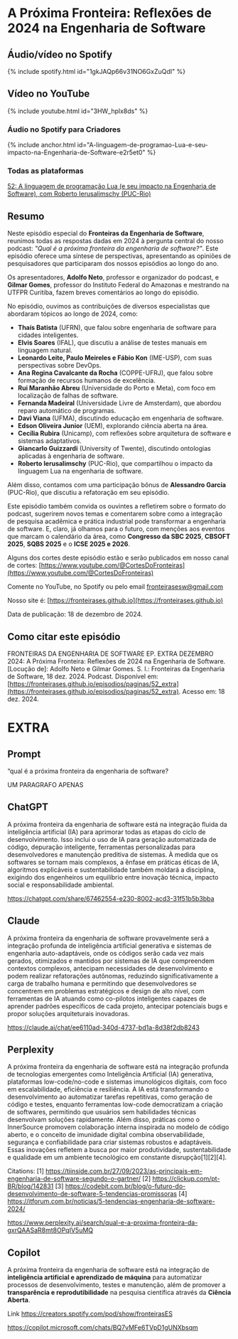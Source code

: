 # A Próxima Fronteira: Reflexões de 2024 na Engenharia de Software

## Áudio/vídeo no Spotify


{% include spotify.html id="1gkJAQp66v31NO6GxZuQdI" %} 

## Vídeo no YouTube

{% include youtube.html id="3HW_hplx8ds" %}  

### Áudio no Spotify para Criadores


{% include anchor.html id="A-linguagem-de-programao-Lua-e-seu-impacto-na-Engenharia-de-Software-e2r5et0" %}


### Todas as plataformas


[52: A linguagem de programação Lua (e seu impacto na Engenharia de Software), com Roberto Ierusalimschy (PUC-Rio)](https://creators.spotify.com/pod/show/fronteirases/episodes/A-linguagem-de-programao-Lua-e-seu-impacto-na-Engenharia-de-Software-e2r5et0)



## Resumo


Neste episódio especial do **Fronteiras da Engenharia de Software**, reunimos todas as respostas dadas em 2024 à pergunta central do nosso podcast: *"Qual é a próxima fronteira da engenharia de software?"*. Este episódio oferece uma síntese de perspectivas, apresentando as opiniões de pesquisadores que participaram dos nossos episódios ao longo do ano.

Os apresentadores, **Adolfo Neto**, professor e organizador do podcast, e **Gilmar Gomes**, professor do Instituto Federal do Amazonas e mestrando na UTFPR Curitiba, fazem breves comentários ao longo do episódio.

No episódio, ouvimos as contribuições de diversos especialistas que abordaram tópicos ao longo de 2024, como:

- **Thaís Batista** (UFRN), que falou sobre engenharia de software para cidades inteligentes.  
- **Elvis Soares** (IFAL), que discutiu a análise de testes manuais em linguagem natural.  
- **Leonardo Leite, Paulo Meireles e Fábio Kon** (IME-USP), com suas perspectivas sobre DevOps.  
- **Ana Regina Cavalcante da Rocha** (COPPE-UFRJ), que falou sobre formação de recursos humanos de excelência.  
- **Rui Maranhão Abreu** (Universidade do Porto e Meta), com foco em localização de falhas de software.  
- **Fernanda Madeiral** (Universidade Livre de Amsterdam), que abordou reparo automático de programas.  
- **Davi Viana** (UFMA), discutindo educação em engenharia de software.  
- **Edson Oliveira Junior** (UEM), explorando ciência aberta na área.  
- **Cecília Rubira** (Unicamp), com reflexões sobre arquitetura de software e sistemas adaptativos.  
- **Giancarlo Guizzardi** (University of Twente), discutindo ontologias aplicadas à engenharia de software.  
- **Roberto Ierusalimschy** (PUC-Rio), que compartilhou o impacto da linguagem Lua na engenharia de software.

Além disso, contamos com uma participação bônus de **Alessandro Garcia** (PUC-Rio), que discutiu a refatoração em seu episódio.

Este episódio também convida os ouvintes a refletirem sobre o formato do podcast, sugerirem novos temas e comentarem sobre como a integração de pesquisa acadêmica e prática industrial pode transformar a engenharia de software. E, claro, já olhamos para o futuro, com menções aos eventos que marcam o calendário da área, como **Congresso da SBC 2025**, **CBSOFT 2025**, **SQBS 2025** e o **ICSE 2025 e 2026**.

Alguns dos cortes deste episódio estão e serão publicados em nosso canal de cortes: [https://www.youtube.com/@CortesDoFronteiras](https://www.youtube.com/@CortesDoFronteiras) 

Comente no YouTube, no Spotify ou pelo email ⁠fronteirasesw@gmail.com⁠

Nosso site é: ⁠⁠⁠⁠⁠[https://fronteirases.github.io⁠](https://fronteirases.github.io⁠)  ⁠

Data de publicação: 18 de dezembro de 2024.

## Como citar este episódio

FRONTEIRAS DA ENGENHARIA DE SOFTWARE EP. EXTRA DEZEMBRO 2024:  A Próxima Fronteira: Reflexões de 2024 na Engenharia de Software. \[Locução de\]: Adolfo Neto e Gilmar Gomes. S. l.: Fronteiras da Engenharia de Software, 18 dez. 2024\. Podcast. Disponível em: ⁠⁠⁠[⁠https://fronteirases.github.io/episodios/paginas/52_extra⁠](https://fronteirases.github.io/episodios/paginas/52_extra). ⁠Acesso em: 18 dez. 2024\.


# EXTRA

## Prompt

“qual é a próxima fronteira da engenharia de software?

UM PARAGRAFO APENAS

## ChatGPT

A próxima fronteira da engenharia de software está na integração fluida da inteligência artificial (IA) para aprimorar todas as etapas do ciclo de desenvolvimento. Isso inclui o uso de IA para geração automatizada de código, depuração inteligente, ferramentas personalizadas para desenvolvedores e manutenção preditiva de sistemas. À medida que os softwares se tornam mais complexos, a ênfase em práticas éticas de IA, algoritmos explicáveis e sustentabilidade também moldará a disciplina, exigindo dos engenheiros um equilíbrio entre inovação técnica, impacto social e responsabilidade ambiental.

https://chatgpt.com/share/67462554-e230-8002-acd3-31f51b5b3bba

## Claude

A próxima fronteira da engenharia de software provavelmente será a integração profunda de inteligência artificial generativa e sistemas de engenharia auto-adaptáveis, onde os códigos serão cada vez mais gerados, otimizados e mantidos por sistemas de IA que compreendem contextos complexos, antecipam necessidades de desenvolvimento e podem realizar refatorações autônomas, reduzindo significativamente a carga de trabalho humana e permitindo que desenvolvedores se concentrem em problemas estratégicos e design de alto nível, com ferramentas de IA atuando como co-pilotos inteligentes capazes de aprender padrões específicos de cada projeto, antecipar potenciais bugs e propor soluções arquiteturais inovadoras.

https://claude.ai/chat/ee6110ad-340d-4737-bd1a-8d38f2db8243

## Perplexity


A próxima fronteira da engenharia de software está na integração profunda de tecnologias emergentes como Inteligência Artificial (IA) generativa, plataformas low-code/no-code e sistemas imunológicos digitais, com foco em escalabilidade, eficiência e resiliência. A IA está transformando o desenvolvimento ao automatizar tarefas repetitivas, como geração de código e testes, enquanto ferramentas low-code democratizam a criação de softwares, permitindo que usuários sem habilidades técnicas desenvolvam soluções rapidamente. Além disso, práticas como o InnerSource promovem colaboração interna inspirada no modelo de código aberto, e o conceito de imunidade digital combina observabilidade, segurança e confiabilidade para criar sistemas robustos e adaptáveis. Essas inovações refletem a busca por maior produtividade, sustentabilidade e qualidade em um ambiente tecnológico em constante disrupção[1][2][4].

Citations:
[1] https://tiinside.com.br/27/09/2023/as-principais-em-engenharia-de-software-segundo-o-gartner/
[2] https://clickup.com/pt-BR/blog/142831
[3] https://codebit.com.br/blog/o-futuro-do-desenvolvimento-de-software-5-tendencias-promissoras
[4] https://itforum.com.br/noticias/5-tendencias-engenharia-de-software-2024/


https://www.perplexity.ai/search/qual-e-a-proxima-fronteira-da-gxrQAASaR8mt8OPqIV5uMQ


## Copilot

A próxima fronteira da engenharia de software está na integração de **inteligência artificial e aprendizado de máquina** para automatizar processos de desenvolvimento, testes e manutenção, além de promover a **transparência e reprodutibilidade** na pesquisa científica através da **Ciência Aberta**.

Link https://creators.spotify.com/pod/show/fronteirasES

https://copilot.microsoft.com/chats/BQ7vMFe6TVpD1gUNXbsqm
